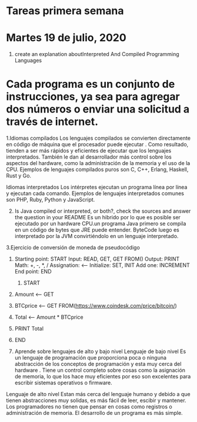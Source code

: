 # Tareas primera semana
# Martes 19 de julio, 2020
1. create an explanation aboutInterpreted And Compiled Programming Languages

# Cada programa es un conjunto de instrucciones, ya sea para agregar dos números o enviar una solicitud a través de internet.
1.Idiomas compilados
Los lenguajes compilados se convierten directamente en código de máquina que el procesador puede ejecutar . Como resultado, tienden a ser más rápidos y eficientes de ejecutar que los lenguajes interpretados. También le dan al desarrollador más control sobre los aspectos del hardware, como la administración de la memoria y el uso de la CPU.
Ejemplos de lenguajes compilados puros son C, C++, Erlang, Haskell, Rust y Go.

Idiomas interpretados
Los intérpretes ejecutan un programa línea por línea y ejecutan cada comando.
Ejemplos de lenguajes interpretados comunes son PHP, Ruby, Python y JavaScript.

2. Is Java compiled or interpreted, or both?, check the sources and answer the question in your README
Es un hibrido  por lo que es posible ser ejecutado por un hardware CPU.un programa Java primero se compila en un código de bytes que JRE puede entender. ByteCode luego es interpretado por la JVM convirtiéndolo en un lenguaje interpretado.


3.Ejercicio de conversión de moneda de pseudocódigo
1.  Starting point: START
  Input: READ, GET, GET FROM(<URL>)
  Output: PRINT
  Math: +, -, *, /
  Assignation: <--
  Initialize: SET, INIT
  Add one: INCREMENT
  End point: END
  
    1. START
  2. Amount <-- GET
  3. BTCprice <-- GET FROM(https://www.coindesk.com/price/bitcoin/)
  4. Total <-- Amount * BTCprice
  5. PRINT Total
  9. END
  
  4. Aprende sobre lenguajes de alto y bajo nivel
  Lenguaje de bajo nivel
  Es un lenguaje de programación que proporciona poca  o ninguna abstracción de los conceptos de programación y esta muy cerca del hardware .
  Tiene un control completo sobre cosas como la asignación de memoria, lo que los  hace muy eficientes por eso son excelentes para escribir sistemas operativos o firmware.
  
  Lenguaje de alto nivel
  Estan más cerca del lenguaje humano y debido a que tienen  abstracciones  muy solidas, es más fácil de leer, escibir  y mantener. Los programadores no tienen que pensar en cosas como registros  o administración de memoria.
  El desarrollo de un programa es más simple.
  
